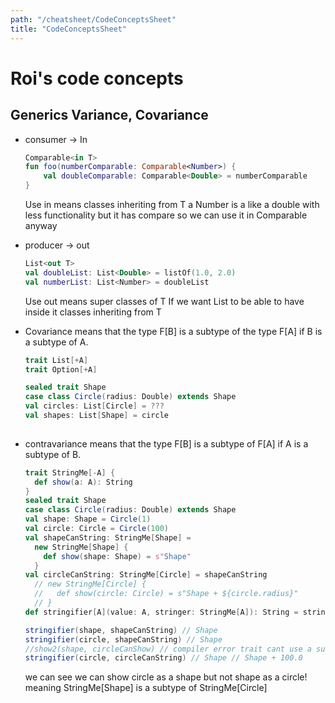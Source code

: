 ```yaml
---
path: "/cheatsheet/CodeConceptsSheet"
title: "CodeConceptsSheet"
---
```

Roi's code concepts
===================

## Generics Variance, Covariance
  - consumer -> In
    ``` kotlin
    Comparable<in T>
    fun foo(numberComparable: Comparable<Number>) {
        val doubleComparable: Comparable<Double> = numberComparable
    }
    ```
    Use in means classes inheriting from T
    a Number is a like a double with less functionality but it has compare so we can use it in Comparable anyway
  - producer -> out
    ``` kotlin
    List<out T>
    val doubleList: List<Double> = listOf(1.0, 2.0)
    val numberList: List<Number> = doubleList
    ```
    Use out means super classes of T
    If we want List to be able to have inside it classes inheriting from T

  - Covariance means that the type F[B] is a subtype of the type F[A] if B is a subtype of A.
    ``` scala
    trait List[+A]
    trait Option[+A]
    
    sealed trait Shape
    case class Circle(radius: Double) extends Shape
    val circles: List[Circle] = ???
    val shapes: List[Shape] = circle
  
  - contravariance means that the type F[B] is a subtype of F[A] if A is a subtype of B.
    ``` scala
    trait StringMe[-A] {
      def show(a: A): String
    }
    sealed trait Shape
    case class Circle(radius: Double) extends Shape
    val shape: Shape = Circle(1)
    val circle: Circle = Circle(100)
    val shapeCanString: StringMe[Shape] =
      new StringMe[Shape] {
        def show(shape: Shape) = s"Shape"
      }
    val circleCanString: StringMe[Circle] = shapeCanString
      // new StringMe[Circle] {
      //   def show(circle: Circle) = s"Shape + ${circle.radius}"
      // }
    def stringifier[A](value: A, stringer: StringMe[A]): String = stringer.show(value)

    stringifier(shape, shapeCanString) // Shape
    stringifier(circle, shapeCanString) // Shape
    //show2(shape, circleCanShow) // compiler error trait cant use a subtype of Shape for Shape
    stringifier(circle, circleCanString) // Shape // Shape + 100.0
    ```
    we can see we can show circle as a shape but not shape as a circle!
    meaning StringMe[Shape] is a subtype of StringMe[Circle]